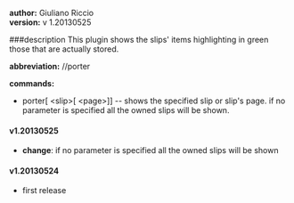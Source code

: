 **author:** Giuliano Riccio  
**version:** v 1.20130525

###description 
This plugin shows the slips' items highlighting in green those that are actually stored.

**abbreviation:** //porter

**commands:**

* porter[ &lt;slip&gt;[ &lt;page&gt;]] -- shows the specified slip or slip's page. if no parameter is specified all the owned slips will be shown.

#### v1.20130525
* **change**: if no parameter is specified all the owned slips will be shown

#### v1.20130524
* first release
